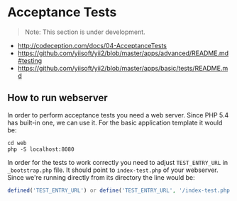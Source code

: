 Acceptance Tests
================

> Note: This section is under development.

- http://codeception.com/docs/04-AcceptanceTests
- https://github.com/yiisoft/yii2/blob/master/apps/advanced/README.md#testing
- https://github.com/yiisoft/yii2/blob/master/apps/basic/tests/README.md

How to run webserver
--------------------

In order to perform acceptance tests you need a web server. Since PHP 5.4 has built-in one, we can use it. For the basic
application template it would be:

```
cd web
php -S localhost:8080
```

In order for the tests to work correctly you need to adjust `TEST_ENTRY_URL` in `_bootstrap.php` file. It should point
to `index-test.php` of your webserver. Since we're running directly from its directory the line would be:

```php
defined('TEST_ENTRY_URL') or define('TEST_ENTRY_URL', '/index-test.php');
```
